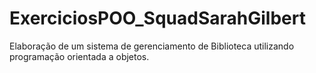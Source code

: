 # ExerciciosPOO_SquadSarahGilbert
Elaboração de um sistema de gerenciamento de Biblioteca utilizando programação orientada a objetos.
